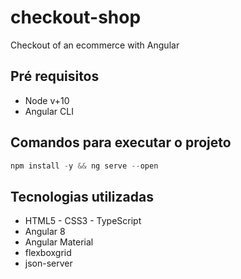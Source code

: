 # checkout-shop
Checkout of an ecommerce with Angular

## Pré requisitos
* Node v+10
* Angular CLI

## Comandos para executar o projeto
```js
npm install -y && ng serve --open
```

## Tecnologias utilizadas
* HTML5 - CSS3 - TypeScript
* Angular 8
* Angular Material
* flexboxgrid
* json-server
